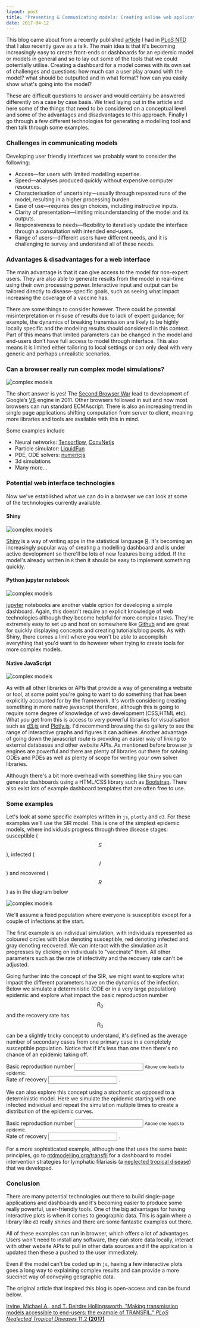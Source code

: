 ```yaml
---
layout: post
title: "Presenting & Communicating models: Creating online web applications"
date: 2017-04-12
---
```


This blog came about from a recently published [article](http://journals.plos.org/plosntds/article?id=10.1371/journal.pntd.0005206) I had in
[PLoS NTD](http://journals.plos.org/plosntds/) that I also recently gave as a talk.
 The main idea is that it's becoming increasingly easy to create front-ends or
 dashboards for an epidemic model or models in general and so to lay out some
 of the tools that we could potentially utilise. Creating a dashboard for a model comes with
 its own set of challenges and questions: how much can a user play around with the model?
  what should be outputted and in what format? how can you easily show what's going into
  the model?

  These are difficult questions to answer and would certainly be answered differently
  on a case by case basis. We tried laying out in the article and here some of the things that
  need to be considered on a conceptual level and some of the advantages and disadvantages
   to this approach. Finally I go through a few different technologies for generating a
   modelling tool and then talk through some examples.

### Challenges in communicating models

Developing user friendly interfaces we probably want to consider the following:

* Access—for users with limited modelling expertise.
* Speed—analyses produced quickly without expensive computer resources.
* Characterisation of uncertainty—usually through repeated runs of the model, resulting in a higher processing burden.
* Ease of use—requires design choices, including instructive inputs.
* Clarity of presentation—limiting misunderstanding of the model and its outputs.
* Responsiveness to needs—flexibility to iteratively update the interface through a consultation with intended end-users.
* Range of users—different users have different needs, and it is challenging to survey and understand all of these needs.

### Advantages & disadvantages for a web interface

The main advantage is that it can give access to the model for non-expert users.
 They are also able to generate results from the model in real-time using their
 own processing power. Interactive input and output can be tailored directly to
 disease-specific goals, such as seeing what impact increasing the coverage of a
 vaccine has.

There are some things to consider however. There could be potential misinterpretation
or misuse of results due to lack of expert guidance; for example, the dynamics
of breaking transmission are likely to be highly locally specific and the
modeling results should considered in this context.
Part of this means that limited parameters can be changed in the model and
end-users don’t have full access to model through interface. This also means it
is limited either tailoring to local settings or can only deal with very generic
and perhaps unrealistic scenarios.

### Can a browser really run complex model simulations?


<img class="center-block img-responsive" src ="{{ site.url }}/img/online_tools/image1.png" alt="complex models" />

The short answer is yes! The [Second Browser War](https://en.wikipedia.org/wiki/Browser_wars#Second_Browser_War) lead to development of Google’s [V8](https://developers.google.com/v8/) engine in 2011.
Other browsers followed in suit and now most browsers can run standard ECMAscript.
There is also an increasing trend in single page applications shifting computation
from server to client, meaning more libraries and tools are available with this
in mind.

Some examples include

  * Neural networks: [Tensorflow](http://playground.tensorflow.org/), [ConvNetjs](http://cs.stanford.edu/people/karpathy/convnetjs/)
  * Particle simulator: [LiquidFun](http://google.github.io/liquidfun/)
  * PDE, ODE solvers: [numericjs](http://www.numericjs.com)
  * 3d simulations
  * Many more…

### Potential web interface technologies

Now we've established what we can do in a browser we can look at some of the
technologies currently available.

#### Shiny

<img class="center-block img-responsive" src ="{{ site.url }}/img/online_tools/image2.png" alt="complex models" />

[Shiny](https://shiny.rstudio.com) is a way of writing apps in the statistical
language [R](https://www.r-project.org). It's becoming an increasingly popular
way of creating a modelling dashboard and is under active development so there'll
be lots of new features being added. If the model's already written in `R` then
it should be easy to implement something quickly.

#### Python jupyter notebook

<img class="center-block img-responsive" src ="{{ site.url }}/img/online_tools/image3.png" alt="complex models" />

[jupyter](http://jupyter.org) notebooks are another viable option for
developing a simple dashboard. Again, this doesn't require an explicit knowledge
of web technologies although they become helpful for more complex tasks. They're
extremely easy to set up and host on somewhere like [Github](https://github.com)
 and are great for quickly displaying concepts and creating tutorials/blog posts.
  As with Shiny, there comes a limit where you won't be able to accomplish everything
  that you'd want to do however when trying to create tools for more complex
  models.



#### Native JavaScript

<img class="center-block img-responsive" src ="{{ site.url }}/img/online_tools/image4.png" alt="complex models" />

As with all other libraries or APIs that provide a way of generating a website
or tool, at some point you're going to want to do something that has been
explicitly accounted for by the framework. It's worth considering creating something
in more native javascript therefore, although this is going to require some
degree of knowledge of web development (CSS,HTML etc). What you get from this is
access to very powerful libraries for visualisation such as [d3.js](https://d3js.org) and
[Plotly.js](https://plot.ly). I'd recommend browsing the `d3` gallery to see the range
of interactive graphs and figures it can achieve. Another advantage of going down
the javascript route is providing an easier way of linking to external databases and
other website APIs. As mentioned before browser js engines are powerful and there are
plenty of libraries out there for solving ODEs and PDEs as well as plenty of scope
for writing your own solver libraries.

Although there's a bit more overhead with something like `Shiny` you can generate
dashboards using a HTML/CSS library such as [Bootstrap](http://getbootstrap.com).
There also exist lots of example dashboard templates that are often free to use.


### Some examples

Let's look at some specific examples written in `js`, `plotly` and `d3`. For these
examples we'll use the SIR model. This is one of the simplest epidemic models, where
individuals progress through three disease stages: susceptible ($$S$$), infected ($$I$$)
and recovered ($$R$$) as in the diagram below

<img class="center-block img-responsive" src ="{{ site.url }}/img/online_tools/SIR_model.png" alt="complex models" />

We'll assume a fixed population where everyone is susceptible except for a couple of
infections at the start.

The first example is an individual simulation, with individuals represented as coloured
circles with blue denoting susceptible, red denoting infected and gray denoting recovered.
We can interact with the simulation as it progresses by clicking on individuals to
"vaccinate" them. All other parameters such as the rate of infectivity and the recovery
rate can't be adjusted.

<div id="title-section">
  <div id="epidemic"></div>
</div>

Going further into the concept of the SIR, we might want to explore what impact
the different parameters have on the dynamics of the infection. Below we simulate
a deterministic (ODE or in a very large population) epidemic and explore what impact
the basic reproduction number $$R_0$$ and the recovery rate has. $$R_0$$ can be a slightly
tricky concept to understand, it's defined as the average number of secondary cases from
one primary case in a completely susceptible population. Notice that if it's less than one
then there's no chance of an epidemic taking off.

<div id="SIRGraphDiv">
</div>

<form class="form">
  <div class="form-group">
    <label for="inputr0">Basic reproduction number</label>
    <input id="inputr0" data-slider-id='ex1Slider' type="text" data-slider-min="0" data-slider-max="10" data-slider-step="0.1" data-slider-value="2"/>
    <small class="form-text text-muted">Above one leads to epidemic.</small>
  </div>
  <div class="form-group">
    <label for="inputgamma">Rate of recovery</label>
    <input id="inputgamma" data-slider-id='ex1Slider' type="text" data-slider-min="0.1" data-slider-max="30" data-slider-step="1" data-slider-value="3"/>
    <small class="form-text text-muted">.</small>
  </div>
</form>

We can also explore this concept using a stochastic as opposed to a deterministic
model. Here we simulate the epidemic starting with one infected individual and
repeat the simulation multiple times to create a distribution of the epidemic curves.


<div id="StochSIRGraphDiv">
</div>

<form class="form">
  <div class="form-group">
    <label for="inputr0s">Basic reproduction number</label>
    <input id="inputr0s" data-slider-id='ex1Slider' type="text" data-slider-min="0" data-slider-max="10" data-slider-step="0.1" data-slider-value="2"/>
    <small class="form-text text-muted">Above one leads to epidemic.</small>
  </div>
  <div class="form-group">
    <label for="inputgammas">Rate of recovery</label>
    <input id="inputgammas" data-slider-id='ex1Slider' type="text" data-slider-min="0.1" data-slider-max="30" data-slider-step="1" data-slider-value="3"/>
    <small class="form-text text-muted">.</small>
  </div>
</form>

For a more sophisticated example, although one that uses the same basic principles,
go to [ntdmodelling.org/transfil](http://www.ntdmodelling.org/transfil/) for a dashboard to model
intervention strategies for lymphatic filariasis (a [neglected tropical disease](http://www.who.int/neglected_diseases/diseases/en/)) that
we developed.


### Conclusion

There are many potential technologies out there to build single-page applications and dashboards
and it's becoming easier to produce some really powerful, user-friendly tools.
One of the big advantages for having interactive plots is when it comes to geographic data.
This is again where a library like `d3` really shines and there are some fantastic examples
out there.

All of these examples can run in browser, which offers a lot of advantages. Users won't
need to install any software, they can store data locally, interact with other website APIs to pull
in other data sources and if the application is updated then these a pushed to the user immediately.

Even if the model can't be coded up in `js`, having a few interactive plots goes a long way to
explaining complex results and can provide a more succinct way of conveying geographic data.

The original article that inspired this blog is open-access and can be found below.

[Irvine, Michael A., and T. Deirdre Hollingsworth. "Making transmission models accessible to end-users: the example of TRANSFIL." *PLoS Neglected Tropical Diseases* 11.2 **(2017)**](http://journals.plos.org/plosntds/article?id=10.1371/journal.pntd.0005206)




<!-- jQuery -->
<script src="{{ site.url }}/js/jquery.min.js"></script>

<!-- Plot.ly js -->
<script src="https://cdn.plot.ly/plotly-latest.min.js"></script>


<!-- Plugin JavaScript -->
<script src="https://cdnjs.cloudflare.com/ajax/libs/jquery-easing/1.3/jquery.easing.min.js"></script>


<!-- Bootstrap -->
<script src="{{ site.url }}/js/bootstrap-slider.js"></script>

<!-- D3 js -->
<script src="{{ site.url }}/js/d3.js"></script>
<script src="{{ site.url }}/js/d3.layout.js"></script>
<script src="{{ site.url }}/js/d3.geom.js"></script>
<script src="{{ site.url }}/js/d3.grid.js"></script>
<script src="{{ site.url }}/js/lattice_epidemic.js"></script>
<script src="{{ site.url }}/js/SIR.js"></script>
